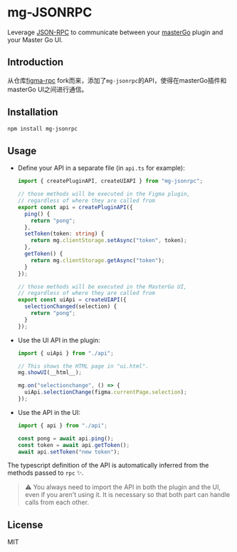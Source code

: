 # mg-JSONRPC

Leverage [JSON-RPC](https://www.jsonrpc.org) to communicate between your [masterGo](https://mastergo.com/) plugin and your Master Go UI.

## Introduction

从仓库[figma-rpc](https://github.com/Lona/figma-jsonrpc) fork而来，添加了`mg-jsonrpc`的API，使得在masterGo插件和masterGo UI之间进行通信。

## Installation

```bash
npm install mg-jsonrpc
```

## Usage

- Define your API in a separate file (in `api.ts` for example):

  ```ts
  import { createPluginAPI, createUIAPI } from "mg-jsonrpc";

  // those methods will be executed in the Figma plugin,
  // regardless of where they are called from
  export const api = createPluginAPI({
    ping() {
      return "pong";
    },
    setToken(token: string) {
      return mg.clientStorage.setAsync("token", token);
    },
    getToken() {
      return mg.clientStorage.getAsync("token");
    }
  });

  // those methods will be executed in the MasterGo UI,
  // regardless of where they are called from
  export const uiApi = createUIAPI({
    selectionChanged(selection) {
      return "pong";
    }
  });
  ```

- Use the UI API in the plugin:

  ```ts
  import { uiApi } from "./api";

  // This shows the HTML page in "ui.html".
  mg.showUI(__html__);

  mg.on("selectionchange", () => {
    uiApi.selectionChange(figma.currentPage.selection);
  });
  ```

- Use the API in the UI:

  ```ts
  import { api } from "./api";

  const pong = await api.ping();
  const token = await api.getToken();
  await api.setToken("new token");
  ```

The typescript definition of the API is automatically inferred from the methods passed to `rpc` :sparkles:.

> :warning: You always need to import the API in both the plugin and the UI, even if you aren't using it. It is necessary so that both part can handle calls from each other.


## License

MIT
